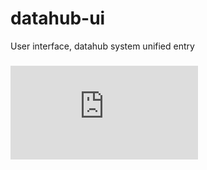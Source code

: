 # datahub-ui
User interface, datahub system unified entry

### ![架构图](https://github.com/shersfy/datahub-ui/blob/master/datahub-framework.pdf)
